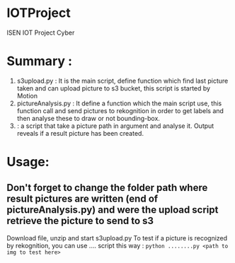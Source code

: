 # IOTProject
ISEN IOT Project Cyber

# Summary :

1. s3upload.py : It is the main script, define function which find last picture taken and can upload picture to s3 bucket, this script is started by Motion
2. pictureAnalysis.py : It define a function which the main script use, this function call and send pictures to rekognition in order to get labels and then analyse these to draw or not bounding-box.
3. : a script that take a picture path in argument and analyse it. Output reveals if a result picture has been created.

# Usage:

## Don't forget to change the folder path where result pictures are written (end of pictureAnalysis.py) and were the upload script retrieve the picture to send to s3
Download file, unzip and start s3upload.py 
To test if a picture is recognized by rekognition, you can use .... script this way : `python ........py <path to img to test here>`
